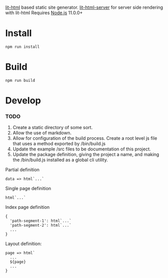[lit-html](https://github.com/Polymer/lit-html) based static site generator.
[lit-html-server](https://github.com/popeindustries/lit-html-server) for server side rendering with lit-html
Requires [Node.js](https://nodejs.org/en/) 11.0.0+

# Install

`npm run install`

# Build

`npm run build`

# Develop

### TODO

1. Create a static directory of some sort.
1. Allow the use of markdown.
1. Allow for configuration of the build process. Create a root level js file that uses a method exported by /bin/build.js
1. Update the example /src files to be documentation of this project.
1. Update the package definition, giving the project a name, and making the /bin/build.js installed as a global cli utility.

Partial definition
```
data => html`...`
```

Single page definition
```
html`...`
```

Index page definition
```
{
  'path-segment-1': html`...`
  'path-segment-2': html`...`
  ...
}
```

Layout definition:
```
page => html`
  ...
  ${page}
  ...
}
```
